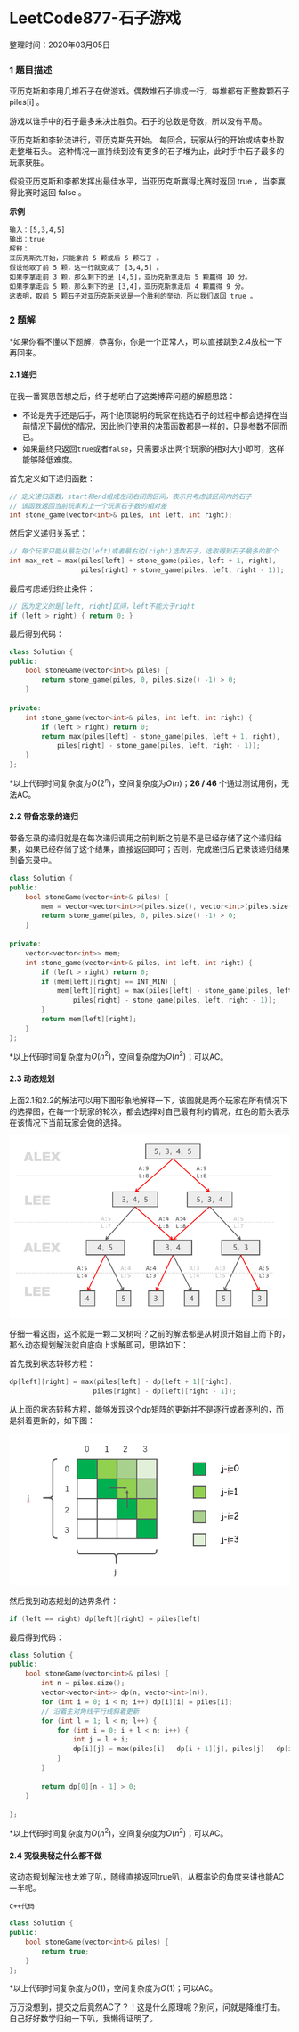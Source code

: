 # LeetCode877-石子游戏

整理时间：2020年03月05日



### 1 题目描述

亚历克斯和李用几堆石子在做游戏。偶数堆石子排成一行，每堆都有正整数颗石子 piles[i] 。

游戏以谁手中的石子最多来决出胜负。石子的总数是奇数，所以没有平局。

亚历克斯和李轮流进行，亚历克斯先开始。 每回合，玩家从行的开始或结束处取走整堆石头。 这种情况一直持续到没有更多的石子堆为止，此时手中石子最多的玩家获胜。

假设亚历克斯和李都发挥出最佳水平，当亚历克斯赢得比赛时返回 true ，当李赢得比赛时返回 false 。



**示例**

```
输入：[5,3,4,5]
输出：true
解释：
亚历克斯先开始，只能拿前 5 颗或后 5 颗石子 。
假设他取了前 5 颗，这一行就变成了 [3,4,5] 。
如果李拿走前 3 颗，那么剩下的是 [4,5]，亚历克斯拿走后 5 颗赢得 10 分。
如果李拿走后 5 颗，那么剩下的是 [3,4]，亚历克斯拿走后 4 颗赢得 9 分。
这表明，取前 5 颗石子对亚历克斯来说是一个胜利的举动，所以我们返回 true 。
```



### 2 题解

*如果你看不懂以下题解，恭喜你，你是一个正常人，可以直接跳到2.4放松一下再回来。

#### 2.1 递归

在我一番冥思苦想之后，终于想明白了这类博弈问题的解题思路：

- 不论是先手还是后手，两个绝顶聪明的玩家在挑选石子的过程中都会选择在当前情况下最优的情况，因此他们使用的决策函数都是一样的，只是参数不同而已。
- 如果最终只返回`true`或者`false`，只需要求出两个玩家的相对大小即可，这样能够降低难度。



首先定义如下递归函数：

```cpp
// 定义递归函数，start和end组成左闭右闭的区间，表示只考虑该区间内的石子
// 该函数返回当前玩家和上一个玩家石子数的相对差
int stone_game(vector<int>& piles, int left, int right);
```

然后定义递归关系式：

```cpp
// 每个玩家只能从最左边(left)或者最右边(right)选取石子，选取得到石子最多的那个
int max_ret = max(piles[left] + stone_game(piles, left + 1, right),
                  piles[right] + stone_game(piles, left, right - 1));
```

最后考虑递归终止条件：

```cpp
// 因为定义的是[left, right]区间，left不能大于right
if (left > right) { return 0; }
```

最后得到代码：

```cpp
class Solution {
public:
    bool stoneGame(vector<int>& piles) {
        return stone_game(piles, 0, piles.size() -1) > 0;
    }
    
private:
    int stone_game(vector<int>& piles, int left, int right) {
        if (left > right) return 0;
        return max(piles[left] - stone_game(piles, left + 1, right),
			piles[right] - stone_game(piles, left, right - 1));
    }
};
```

*以上代码时间复杂度为$O(2^n)$，空间复杂度为$O(n)$；**26 / 46** 个通过测试用例，无法AC。



#### 2.2 带备忘录的递归

带备忘录的递归就是在每次递归调用之前判断之前是不是已经存储了这个递归结果，如果已经存储了这个结果，直接返回即可；否则，完成递归后记录该递归结果到备忘录中。

```cpp
class Solution {
public:
    bool stoneGame(vector<int>& piles) {
        mem = vector<vector<int>>(piles.size(), vector<int>(piles.size(), INT_MIN));
        return stone_game(piles, 0, piles.size() -1) > 0;
    }

private:
    vector<vector<int>> mem;
    int stone_game(vector<int>& piles, int left, int right) {
        if (left > right) return 0;
        if (mem[left][right] == INT_MIN) {
            mem[left][right] = max(piles[left] - stone_game(piles, left + 1, right),
                piles[right] - stone_game(piles, left, right - 1));
        }
        return mem[left][right];
    }
};
```

*以上代码时间复杂度为$O(n^2)$，空间复杂度为$O(n^2)$；可以AC。



#### 2.3 动态规划

上面2.1和2.2的解法可以用下图形象地解释一下，该图就是两个玩家在所有情况下的选择图，在每一个玩家的轮次，都会选择对自己最有利的情况，红色的箭头表示在该情况下当前玩家会做的选择。

![](images/877-1.png)

仔细一看这图，这不就是一颗二叉树吗？之前的解法都是从树顶开始自上而下的，那么动态规划解法就自底向上求解即可，思路如下：

首先找到状态转移方程：

```cpp
dp[left][right] = max(piles[left] - dp[left + 1][right],
                     piles[right] - dp[left][right - 1]);
```

从上面的状态转移方程，能够发现这个dp矩阵的更新并不是逐行或者逐列的，而是斜着更新的，如下图：

![](images/877-2.png)

然后找到动态规划的边界条件：

```cpp
if (left == right) dp[left][right] = piles[left]
```

最后得到代码：

```cpp
class Solution {
public:
    bool stoneGame(vector<int>& piles) {
        int n = piles.size();
        vector<vector<int>> dp(n, vector<int>(n));
        for (int i = 0; i < n; i++) dp[i][i] = piles[i];
        // 沿着主对角线平行线斜着更新
        for (int l = 1; l < n; l++) {
            for (int i = 0; i + l < n; i++) {
                int j = l + i;
                dp[i][j] = max(piles[i] - dp[i + 1][j], piles[j] - dp[i][j - 1]);
            }
        }

        return dp[0][n - 1] > 0;
    }

};
```

*以上代码时间复杂度为$O(n^2)$，空间复杂度为$O(n^2)$；可以AC。



#### 2.4 究极奥秘之什么都不做

这动态规划解法也太难了叭，随缘直接返回true叭，从概率论的角度来讲也能AC一半呢。

`C++代码`

```cpp
class Solution {
public:
    bool stoneGame(vector<int>& piles) {
        return true;
    }
};
```

*以上代码时间复杂度为$O(1)$，空间复杂度为$O(1)$；可以AC。



万万没想到，提交之后竟然AC了？！这是什么原理呢？别问，问就是降维打击。自己好好数学归纳一下叭，我懒得证明了。